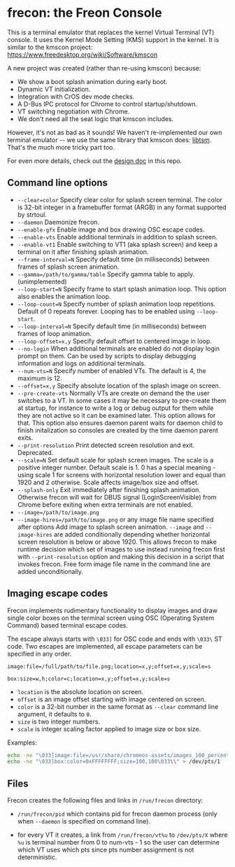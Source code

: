 # frecon: the Freon Console

This is a terminal emulator that replaces the kernel Virtual Terminal (VT)
console.  It uses the Kernel Mode Setting (KMS) support in the kernel.  It
is similar to the kmscon project:
	https://www.freedesktop.org/wiki/Software/kmscon

A new project was created (rather than re-using kmscon) because:
* We show a boot splash animation during early boot.
* Dynamic VT initialization.
* Integration with CrOS dev mode checks.
* A D-Bus IPC protocol for Chrome to control startup/shutdown.
* VT switching negotiation with Chrome.
* We don't need all the seat logic that kmscon includes.

However, it's not as bad as it sounds!  We haven't re-implemented our own
terminal emulator -- we use the same library that kmscon does:
[libtsm](https://www.freedesktop.org/wiki/Software/libtsm/).  That's the
much more tricky part too.

For even more details, check out the [design doc](./DESIGN-DOC.md) in this
repo.

## Command line options

* `--clear=color`
	Specify clear color for splash screen terminal. The color is 32-bit
integer in a framebuffer format (ARGB) in any format supported by strtoul.
* `--daemon`
	Daemonize frecon.
* `--enable-gfx`
	Enable image and box drawing OSC escape codes.
* `--enable-vts`
	Enable additional terminals in addition to splash screen.
* `--enable-vt1`
	Enable switching to VT1 (aka splash screen) and keep a terminal on it
after finishing splash animation.
* `--frame-interval=N`
	Specify default time (in milliseconds) between frames of splash screen
animation.
* `--gamma=/path/to/gamma/table`
	Specify gamma table to apply. (unimplemented)
* `--loop-start=N`
	Specify frame to start splash animation loop. This option also enables
the animation loop.
* `--loop-count=N`
	Specify number of splash animation loop repetitions.  Default of 0
repeats forever.  Looping has to be enabled using `--loop-start`.
* `--loop-interval=N`
	Specify default time (in milliseconds) between frames of loop animation.
* `--loop-offset=x,y`
	Specify default offset to centered image in loop.
* `--no-login`
	When additional terminals are enabled do not display login prompt on
them. Can be used by scripts to display debugging information and logs on
additional terminals.
* `--num-vts=N`
	Specify number of enabled VTs. The default is 4, the maximum is 12.
* `--offset=x,y`
	Specify absolute location of the splash image on screen.
* `--pre-create-vts`
	Normally VTs are create on demand the the user switches to a VT.
In some cases it may be necessary to pre-create them at startup, for instance
to write a log or debug output for them while they are not active so it can be
examined later. This option allows for that. This option also ensures daemon
parent waits for daemon child to finish initalization so consoles are created
by the time daemon parent exits.
* `--print-resolution`
	Print detected screen resolution and exit. Deprecated.
* `--scale=N`
	Set default scale for splash screen images. The scale is a positive
integer number. Default scale is 1. 0 has a special meaning - using scale 1
for screens with horizontal resolution lower and equal than 1920 and 2
otherwise.  Scale affects image/box size and offset.
* `--splash-only`
	Exit immediately after finishing splash animation. Otherwise frecon
will wait for DBUS signal (LoginScreenVisible) from Chrome before exiting
when extra terminals are not enabled.
* `--image=/path/to/image.png`
* `--image-hires=/path/to/image.png`
or any image file name specified after options
	Add image to splash screen animation. `--image` and `--image-hires` are
added conditionally depending whether horizontal screen resolution is below
or above 1920. This allows frecon to make runtime decision which set of images
to use instead running frecon first with `--print-resolution` option and making
this decision in a script that invokes frecon.
Free form image file name in the command line are added unconditionally.

## Imaging escape codes

Frecon implements rudimentary functionality to display images and draw
single color boxes on the terminal screen using OSC (Operating System Command)
based terminal escape codes.

The escape always starts with `\033]` for OSC code and ends with `\033\` ST
code.  Two escapes are implemented, all escape parameters can be specified in
any order.

`image:file=/full/path/to/file.png;location=x,y;offset=x,y;scale=s`

`box:size=w,h;color=c;location=x,y;offset=x,y;scale=s`

* `location` is the absolute location on screen.
* `offset` is an image offset starting with image centered on screen.
* `color` is a 32-bit number in the same format as `--clear` command line
  argument, it defaults to `0`.
* `size` is two integer numbers.
* `scale` is integer scaling factor applied to image size or box size.

Examples:
```sh
echo -ne "\033]image:file=/usr/share/chromeos-assets/images_100_percent/boot_splash_frame18.png\033\\" > /dev/pts/1
echo -ne "\033]box:color=0xFFFFFFFF;size=100,100\033\\" > /dev/pts/1
```

## Files

Frecon creates the following files and links in `/run/frecon` directory:

- `/run/frecon/pid` which contains pid for frecon daemon process (only when
  `--daemon` is specified on command line).

- for every VT it creates, a link from `/run/frecon/vt%u` to `/dev/pts/X`
  where `%u` is terminal number from 0 to num-vts - 1 so the user can determine
  which VT uses which pts since pts number assignment is not deterministic.
